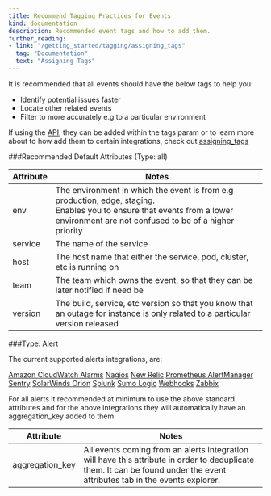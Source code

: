```yaml
---
title: Recommend Tagging Practices for Events
kind: documentation
description: Recommended event tags and how to add them.
further_reading:
- link: "/getting_started/tagging/assigning_tags"
  tag: "Documentation"
  text: "Assigning Tags"
---
```


It is recommended that all events should have the below tags to help you:
- Identify potential issues faster
- Locate other related events
- Filter to more accurately e.g to a particular environment

If using the [API][1], they can be added within the tags param or to learn more about to how add them to certain integrations, check out [assigning_tags][2]

###Recommended Default Attributes (Type: all)

| **Attribute** | **Notes**                                                                                                                                                                            |
|--------------|--------------------------------------------------------------------------------------------------------------------------------------------------------------------------------------|
| env          | The environment in which the event is from e.g production, edge, staging. <br>Enables you to ensure that events from a lower environment are not confused to be of a higher priority |
| service      | The name of the service                                                                                                                                                              |
| host         | The host name that either the service, pod, cluster, etc is running on                                                                                                               |
| team         | The team which owns the event, so that they can be later notified if need be                                                                                                         |
| version      | The build, service, etc version so that you know that an outage for instance is only related to a particular version released                                                        |


###Type: Alert

The current supported alerts integrations, are:

[Amazon CloudWatch Alarms][3]
[Nagios][4]
[New Relic][5]
[Prometheus AlertManager][6]
[Sentry][7]
[SolarWinds Orion][8]
[Splunk][9]
[Sumo Logic][10]
[Webhooks][11]
[Zabbix][12]

For all alerts it recommended at minimum to use the above standard attributes and for the above integrations they will automatically have an aggregation_key added to them.

| **Attribute**    | **Notes**                                                                                                                                                                  |
|-----------------|----------------------------------------------------------------------------------------------------------------------------------------------------------------------------|
| aggregation_key | All events coming from an alerts integration will have this attribute in order to deduplicate them. It can be found under the event attributes tab in the events explorer. |


[1]: api/latest/events/#post-an-event
[2]: getting_started/tagging/assigning_tags
[3]: integrations/amazon_web_services
[4]: integrations/nagios
[5]: integrations/new_relic
[6]: integrations/prometheus
[7]: integrations/sentry
[8]: integrations/solarwinds
[9]: integrations/splunk
[10]: integrations/sumo_logic
[11]: integrations/webhooks
[12]: integrations/zabbix
